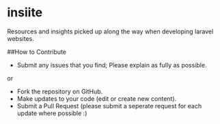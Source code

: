 insiite
=======

Resources and insights picked up along the way when developing laravel websites.


##How to Contribute
* Submit any issues that you find; Please explain as fully as possible.

or


* Fork the repository on GitHub.
* Make updates to your code (edit or create new content).
* Submit a Pull Request (please submit a seperate request for each update where possible :)
